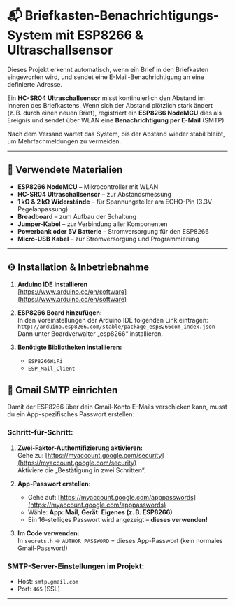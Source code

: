# 📬 Briefkasten-Benachrichtigungs-System mit ESP8266 & Ultraschallsensor

Dieses Projekt erkennt automatisch, wenn ein Brief in den Briefkasten eingeworfen wird, und sendet eine E-Mail-Benachrichtigung an eine definierte Adresse.

Ein **HC-SR04 Ultraschallsensor** misst kontinuierlich den Abstand im Inneren des Briefkastens. Wenn sich der Abstand plötzlich stark ändert (z. B. durch einen neuen Brief), registriert ein **ESP8266 NodeMCU** dies als Ereignis und sendet über WLAN eine **Benachrichtigung per E-Mail** (SMTP).

Nach dem Versand wartet das System, bis der Abstand wieder stabil bleibt, um Mehrfachmeldungen zu vermeiden.

---

## 🧰 Verwendete Materialien

- **ESP8266 NodeMCU** – Mikrocontroller mit WLAN
- **HC-SR04 Ultraschallsensor** – zur Abstandsmessung
- **1 kΩ & 2 kΩ Widerstände** – für Spannungsteiler am ECHO-Pin (3.3V Pegelanpassung)
- **Breadboard** – zum Aufbau der Schaltung
- **Jumper-Kabel** – zur Verbindung aller Komponenten
- **Powerbank oder 5V Batterie** – Stromversorgung für den ESP8266
- **Micro-USB Kabel** – zur Stromversorgung und Programmierung

---

## ⚙️ Installation & Inbetriebnahme

1. **Arduino IDE installieren**  
   [https://www.arduino.cc/en/software](https://www.arduino.cc/en/software)

2. **ESP8266 Board hinzufügen:**  
   In den Voreinstellungen der Arduino IDE folgenden Link eintragen:  
   `http://arduino.esp8266.com/stable/package_esp8266com_index.json`  
   Dann unter Boardverwalter „esp8266“ installieren.

3. **Benötigte Bibliotheken installieren:**
   - `ESP8266WiFi`
   - `ESP_Mail_Client`

## 📧 Gmail SMTP einrichten

Damit der ESP8266 über dein Gmail-Konto E-Mails verschicken kann, musst du ein App-spezifisches Passwort erstellen:

### Schritt-für-Schritt:

1. **Zwei-Faktor-Authentifizierung aktivieren:**  
   Gehe zu: [https://myaccount.google.com/security](https://myaccount.google.com/security)  
   Aktiviere die „Bestätigung in zwei Schritten“.

2. **App-Passwort erstellen:**  
   - Gehe auf: [https://myaccount.google.com/apppasswords](https://myaccount.google.com/apppasswords)  
   - Wähle: **App: Mail**, **Gerät: Eigenes (z. B. ESP8266)**  
   - Ein 16-stelliges Passwort wird angezeigt – **dieses verwenden!**

3. **Im Code verwenden:**  
   In `secrets.h` → `AUTHOR_PASSWORD` = dieses App-Passwort (kein normales Gmail-Passwort!)

### SMTP-Server-Einstellungen im Projekt:

- Host: `smtp.gmail.com`
- Port: `465` (SSL)

---

